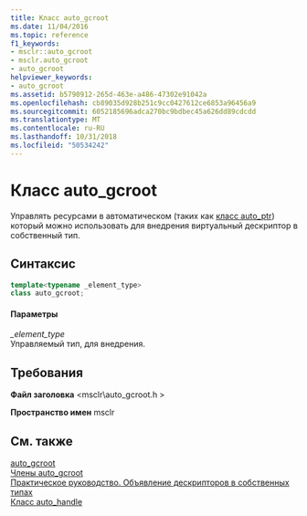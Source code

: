 ```yaml
---
title: Класс auto_gcroot
ms.date: 11/04/2016
ms.topic: reference
f1_keywords:
- msclr::auto_gcroot
- msclr.auto_gcroot
- auto_gcroot
helpviewer_keywords:
- auto_gcroot
ms.assetid: b5790912-265d-463e-a486-47302e91042a
ms.openlocfilehash: cb89035d928b251c9cc0427612ce6853a96456a9
ms.sourcegitcommit: 6052185696adca270bc9bdbec45a626dd89cdcdd
ms.translationtype: MT
ms.contentlocale: ru-RU
ms.lasthandoff: 10/31/2018
ms.locfileid: "50534242"
---
```

# <a name="autogcroot-class"></a>Класс auto_gcroot

Управлять ресурсами в автоматическом (таких как [класс auto_ptr](../standard-library/auto-ptr-class.md)) который можно использовать для внедрения виртуальный дескриптор в собственный тип.

## <a name="syntax"></a>Синтаксис

```cpp
template<typename _element_type>
class auto_gcroot;
```

#### <a name="parameters"></a>Параметры

*_element_type*<br/>
Управляемый тип, для внедрения.

## <a name="requirements"></a>Требования

**Файл заголовка** \<msclr\auto_gcroot.h >

**Пространство имен** msclr

## <a name="see-also"></a>См. также

[auto_gcroot](../dotnet/auto-gcroot.md)<br/>
[Члены auto_gcroot](../dotnet/auto-gcroot-members.md)<br/>
[Практическое руководство. Объявление дескрипторов в собственных типах](../dotnet/how-to-declare-handles-in-native-types.md)<br/>
[Класс auto_handle](../dotnet/auto-handle-class.md)